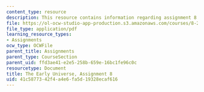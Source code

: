 ```yaml
---
content_type: resource
description: This resource contains information regarding assignment 8.
file: https://ol-ocw-studio-app-production.s3.amazonaws.com/courses/8-286-the-early-universe-fall-2013/41c5877342f4a4e6fa5d19328ecaf616_MIT8_286F13_PSet8_supp2.pdf
file_type: application/pdf
learning_resource_types:
- Assignments
ocw_type: OCWFile
parent_title: Assignments
parent_type: CourseSection
parent_uid: ffd3ae41-e2e5-258b-659e-16bc1fe96c0c
resourcetype: Document
title: The Early Universe, Assignment 8
uid: 41c58773-42f4-a4e6-fa5d-19328ecaf616
---
```

